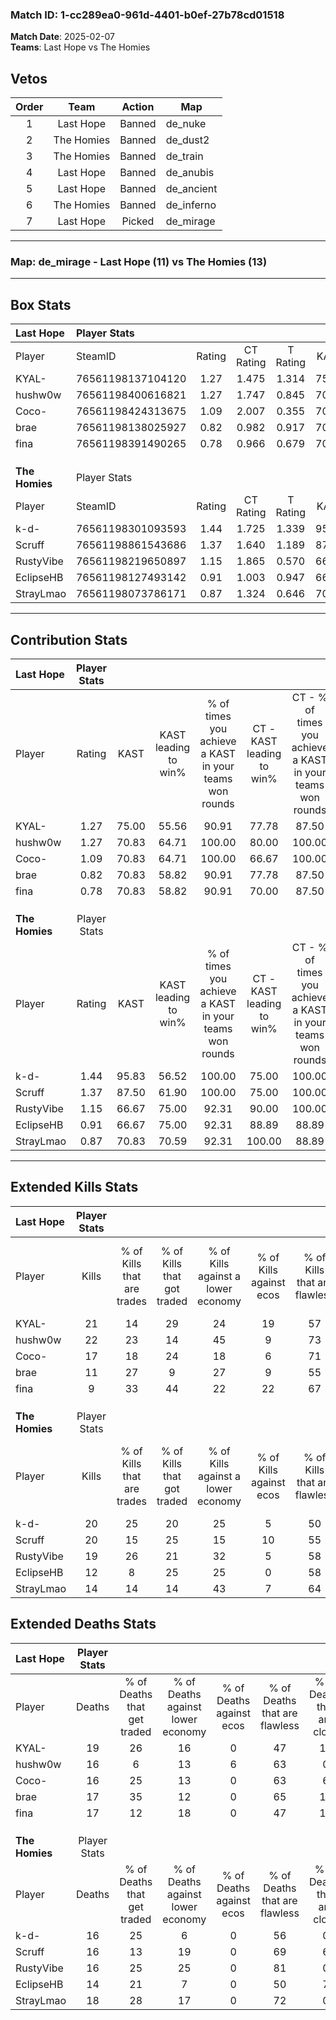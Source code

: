 ### Match ID: 1-cc289ea0-961d-4401-b0ef-27b78cd01518  
**Match Date**: 2025-02-07  
**Teams**: Last Hope vs The Homies  

## Vetos  

| Order | Team | Action | Map |
| :---: | :--: | :----: | --- |
| 1 | Last Hope | Banned | de_nuke |
| 2 | The Homies | Banned | de_dust2 |
| 3 | The Homies | Banned | de_train |
| 4 | Last Hope | Banned | de_anubis |
| 5 | Last Hope | Banned | de_ancient |
| 6 | The Homies | Banned | de_inferno |
| 7 | Last Hope | Picked | de_mirage |

---  

### **Map**: de_mirage - Last Hope (11) vs The Homies (13)  
---  

## Box Stats  

| **Last Hope**  | Player Stats      |        |           |          |       |      |       |         |        |      |     |
| :- | :- | :-: | :-: | :-: | :-: | :-: | :-: | :-: | :-: | :-: | :-: |
| Player         | SteamID           | Rating | CT Rating | T Rating | KAST  | ADR  | Kills | Assists | Deaths | K/D  | HS% |
| KYAL-          | 76561198137104120 |  1.27  |   1.475   |  1.314   | 75.00 | 96.1 |  21   |    5    |   19   | 1.11 | 57  |
| hushw0w        | 76561198400616821 |  1.27  |   1.747   |  0.845   | 70.83 | 77.3 |  22   |    1    |   16   | 1.38 | 31  |
| Coco-          | 76561198424313675 |  1.09  |   2.007   |  0.355   | 70.83 | 71.8 |  17   |    6    |   16   | 1.06 | 41  |
| brae           | 76561198138025927 |  0.82  |   0.982   |  0.917   | 70.83 | 60.7 |  11   |    6    |   17   | 0.65 | 45  |
| fina           | 76561198391490265 |  0.78  |   0.966   |  0.679   | 70.83 | 63.3 |   9   |   12    |   17   | 0.53 | 55  |
|                |                   |        |           |          |       |      |       |         |        |      |     |
|                |                   |        |           |          |       |      |       |         |        |      |     |
|                |                   |        |           |          |       |      |       |         |        |      |     |
| **The Homies** | Player Stats      |        |           |          |       |      |       |         |        |      |     |
| Player         | SteamID           | Rating | CT Rating | T Rating | KAST  | ADR  | Kills | Assists | Deaths | K/D  | HS% |
| k-d-           | 76561198301093593 |  1.44  |   1.725   |  1.339   | 95.83 | 91.3 |  20   |    6    |   16   | 1.25 | 40  |
| Scruff         | 76561198861543686 |  1.37  |   1.640   |  1.189   | 87.50 | 88.3 |  20   |    5    |   16   | 1.25 | 50  |
| RustyVibe      | 76561198219650897 |  1.15  |   1.865   |  0.570   | 66.67 | 76.0 |  19   |    7    |   16   | 1.19 | 21  |
| EclipseHB      | 76561198127493142 |  0.91  |   1.003   |  0.947   | 66.67 | 65.0 |  12   |    7    |   14   | 0.86 | 58  |
| StrayLmao      | 76561198073786171 |  0.87  |   1.324   |  0.646   | 70.83 | 56.4 |  14   |    2    |   18   | 0.78 | 35  |
---  

## Contribution Stats  

| **Last Hope**  | Player Stats |       |                      |                                                        |                           |                                                             |                          |                                                            |
| :- | :-: | :-: | :-: | :-: | :-: | :-: | :-: | :-: |
| Player         |    Rating    | KAST  | KAST leading to win% | % of times you achieve a KAST in your teams won rounds | CT - KAST leading to win% | CT - % of times you achieve a KAST in your teams won rounds | T - KAST leading to win% | T - % of times you achieve a KAST in your teams won rounds |
| KYAL-          |     1.27     | 75.00 |        55.56         |                         90.91                          |           77.78           |                            87.50                            |          33.33           |                           100.00                           |
| hushw0w        |     1.27     | 70.83 |        64.71         |                         100.00                         |           80.00           |                           100.00                            |          42.86           |                           100.00                           |
| Coco-          |     1.09     | 70.83 |        64.71         |                         100.00                         |           66.67           |                           100.00                            |          60.00           |                           100.00                           |
| brae           |     0.82     | 70.83 |        58.82         |                         90.91                          |           77.78           |                            87.50                            |          37.50           |                           100.00                           |
| fina           |     0.78     | 70.83 |        58.82         |                         90.91                          |           70.00           |                            87.50                            |          42.86           |                           100.00                           |
|                |              |       |                      |                                                        |                           |                                                             |                          |                                                            |
|                |              |       |                      |                                                        |                           |                                                             |                          |                                                            |
|                |              |       |                      |                                                        |                           |                                                             |                          |                                                            |
| **The Homies** | Player Stats |       |                      |                                                        |                           |                                                             |                          |                                                            |
| Player         |    Rating    | KAST  | KAST leading to win% | % of times you achieve a KAST in your teams won rounds | CT - KAST leading to win% | CT - % of times you achieve a KAST in your teams won rounds | T - KAST leading to win% | T - % of times you achieve a KAST in your teams won rounds |
| k-d-           |     1.44     | 95.83 |        56.52         |                         100.00                         |           75.00           |                           100.00                            |          36.36           |                           100.00                           |
| Scruff         |     1.37     | 87.50 |        61.90         |                         100.00                         |           75.00           |                           100.00                            |          44.44           |                           100.00                           |
| RustyVibe      |     1.15     | 66.67 |        75.00         |                         92.31                          |           90.00           |                           100.00                            |          50.00           |                           75.00                            |
| EclipseHB      |     0.91     | 66.67 |        75.00         |                         92.31                          |           88.89           |                            88.89                            |          57.14           |                           100.00                           |
| StrayLmao      |     0.87     | 70.83 |        70.59         |                         92.31                          |          100.00           |                            88.89                            |          44.44           |                           100.00                           |
---  

## Extended Kills Stats  

| **Last Hope**  | Player Stats |                            |                            |                                    |                         |                              |                                 |                                       |                    |           |
| :- | :-: | :-: | :-: | :-: | :-: | :-: | :-: | :-: | :-: | :-: |
| Player         |    Kills     | % of Kills that are trades | % of Kills that got traded | % of Kills against a lower economy | % of Kills against ecos | % of Kills that are flawless | % of Kills that are close duels | % of Kills that are assisted by flash | Pistol Round Kills | AWP Kills |
| KYAL-          |      21      |             14             |             29             |                 24                 |           19            |              57              |                0                |                   0                   |         2          |     0     |
| hushw0w        |      22      |             23             |             14             |                 45                 |            9            |              73              |                5                |                   0                   |         2          |     8     |
| Coco-          |      17      |             18             |             24             |                 18                 |            6            |              71              |                0                |                   0                   |         4          |     0     |
| brae           |      11      |             27             |             9              |                 27                 |            9            |              55              |                9                |                   9                   |         0          |     0     |
| fina           |      9       |             33             |             44             |                 22                 |           22            |              67              |                0                |                  11                   |         2          |     0     |
|                |              |                            |                            |                                    |                         |                              |                                 |                                       |                    |           |
|                |              |                            |                            |                                    |                         |                              |                                 |                                       |                    |           |
|                |              |                            |                            |                                    |                         |                              |                                 |                                       |                    |           |
| **The Homies** | Player Stats |                            |                            |                                    |                         |                              |                                 |                                       |                    |           |
| Player         |    Kills     | % of Kills that are trades | % of Kills that got traded | % of Kills against a lower economy | % of Kills against ecos | % of Kills that are flawless | % of Kills that are close duels | % of Kills that are assisted by flash | Pistol Round Kills | AWP Kills |
| k-d-           |      20      |             25             |             20             |                 25                 |            5            |              50              |               15                |                   5                   |         1          |     0     |
| Scruff         |      20      |             15             |             25             |                 15                 |           10            |              55              |               15                |                   0                   |         3          |     0     |
| RustyVibe      |      19      |             26             |             21             |                 32                 |            5            |              58              |                5                |                  16                   |         0          |    10     |
| EclipseHB      |      12      |             8              |             25             |                 25                 |            0            |              58              |                8                |                   0                   |         2          |     0     |
| StrayLmao      |      14      |             14             |             14             |                 43                 |            7            |              64              |                0                |                   7                   |         0          |     3     |
## Extended Deaths Stats  

| **Last Hope**  | Player Stats |                             |                                   |                          |                               |                            |                           |               |
| :- | :-: | :-: | :-: | :-: | :-: | :-: | :-: | :-: |
| Player         |    Deaths    | % of Deaths that get traded | % of Deaths against lower economy | % of Deaths against ecos | % of Deaths that are flawless | % of Deaths that are close | % of Deaths while blinded | Deaths to AWP |
| KYAL-          |      19      |             26              |                16                 |            0             |              47               |             11             |             5             |       4       |
| hushw0w        |      16      |              6              |                13                 |            6             |              63               |             0              |             6             |       3       |
| Coco-          |      16      |             25              |                13                 |            0             |              63               |             6              |             6             |       2       |
| brae           |      17      |             35              |                12                 |            0             |              65               |             18             |            12             |       3       |
| fina           |      17      |             12              |                18                 |            0             |              47               |             12             |             0             |       1       |
|                |              |                             |                                   |                          |                               |                            |                           |               |
|                |              |                             |                                   |                          |                               |                            |                           |               |
|                |              |                             |                                   |                          |                               |                            |                           |               |
| **The Homies** | Player Stats |                             |                                   |                          |                               |                            |                           |               |
| Player         |    Deaths    | % of Deaths that get traded | % of Deaths against lower economy | % of Deaths against ecos | % of Deaths that are flawless | % of Deaths that are close | % of Deaths while blinded | Deaths to AWP |
| k-d-           |      16      |             25              |                 6                 |            0             |              56               |             0              |             0             |       1       |
| Scruff         |      16      |             13              |                19                 |            0             |              69               |             6              |             6             |       3       |
| RustyVibe      |      16      |             25              |                25                 |            0             |              81               |             0              |             0             |       2       |
| EclipseHB      |      14      |             21              |                 7                 |            0             |              50               |             7              |             0             |       1       |
| StrayLmao      |      18      |             28              |                17                 |            0             |              72               |             0              |             6             |       1       |
